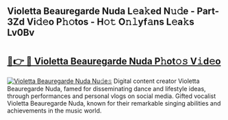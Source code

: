 ## Violetta Beauregarde Nuda L𝚎a𝚔ed N𝚞𝚍e - Part-3Zd Vi𝚍𝚎o P𝚑𝚘tos - H𝚘𝚝 O𝚗𝚕yf𝚊ns L𝚎a𝚔s Lv0Bv

# <h2><a href="http://kf8dvw.oniu.top/?m=Violetta+Beauregarde+Nuda">🔗👉 🔴 Violetta Beauregarde Nuda P𝚑ot𝚘𝚜 V𝚒d𝚎o</a></h2>

[![Violetta Beauregarde Nuda Nu𝚍e𝚜](https://i.imgur.com/0qMVB7G.gif)](http://kf8dvw.oniu.top/?m=Violetta+Beauregarde+Nuda)
Digital content creator Violetta Beauregarde Nuda, famed for disseminating dance and lifestyle ideas, through performances and personal vlogs on social media. Gifted vocalist Violetta Beauregarde Nuda, known for their remarkable singing abilities and achievements in the music world.  
